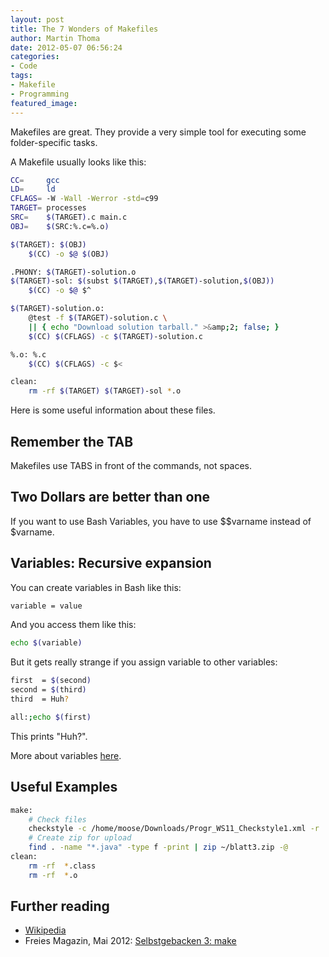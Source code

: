 ```yaml
---
layout: post
title: The 7 Wonders of Makefiles
author: Martin Thoma
date: 2012-05-07 06:56:24
categories:
- Code
tags:
- Makefile
- Programming
featured_image:
---
```

Makefiles are great. They provide a very simple tool for executing some folder-specific tasks.

A Makefile usually looks like this:

```bash
CC=     gcc
LD=     ld
CFLAGS= -W -Wall -Werror -std=c99
TARGET= processes
SRC=    $(TARGET).c main.c
OBJ=    $(SRC:%.c=%.o)

$(TARGET): $(OBJ)
	$(CC) -o $@ $(OBJ)

.PHONY: $(TARGET)-solution.o
$(TARGET)-sol: $(subst $(TARGET),$(TARGET)-solution,$(OBJ))
	$(CC) -o $@ $^

$(TARGET)-solution.o:
	@test -f $(TARGET)-solution.c \
	|| { echo "Download solution tarball." >&amp;2; false; }
	$(CC) $(CFLAGS) -c $(TARGET)-solution.c

%.o: %.c
	$(CC) $(CFLAGS) -c $<

clean:
	rm -rf $(TARGET) $(TARGET)-sol *.o
```

Here is some useful information about these files.

## Remember the TAB
Makefiles use TABS in front of the commands, not spaces.

## Two Dollars are better than one
If you want to use Bash Variables, you have to use $$varname instead of $varname.

## Variables: Recursive expansion
You can create variables in Bash like this:

```bash
variable = value
```

And you access them like this:

```bash
echo $(variable)
```

But it gets really strange if you assign variable to other variables:

```bash
first  = $(second)
second = $(third)
third  = Huh?

all:;echo $(first)
```

This prints "Huh?".

More about variables <a href="http://www.gnu.org/software/make/manual/make.html#Flavors">here</a>.

## Useful Examples
```bash
make:
	# Check files
	checkstyle -c /home/moose/Downloads/Progr_WS11_Checkstyle1.xml -r .
	# Create zip for upload
	find . -name "*.java" -type f -print | zip ~/blatt3.zip -@
clean:
	rm -rf  *.class
	rm -rf  *.o
```

## Further reading
<ul>
	<li><a href="http://en.wikipedia.org/wiki/Make_(software)">Wikipedia</a></li>
    <li>Freies Magazin, Mai 2012: <a href="http://www.freiesmagazin.de/freiesMagazin-2012-05">Selbstgebacken 3: make</a></li>
</ul>
